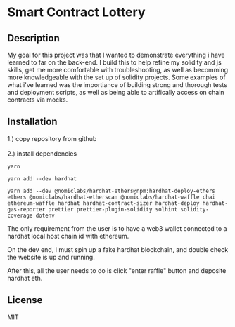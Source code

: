 # Smart Contract Lottery

## Description

My goal for this project was that I wanted to demonstrate everything i have learned to far on the back-end. I build this to help refine my solidity and js skills, get me more comfortable with troubleshooting, as well as becomming more knowledgeable with the set up of solidity projects. Some examples of what i've learned was the importiance of building strong and thorough tests and deployment scripts, as well as being able to artifically access on chain contracts via mocks. 

## Installation

1.) copy repository from github <br></br>
2.) install dependencies
```
yarn
```
```
yarn add --dev hardhat
```
```
yarn add --dev @nomiclabs/hardhat-ethers@npm:hardhat-deploy-ethers ethers @nomiclabs/hardhat-etherscan @nomiclabs/hardhat-waffle chai ethereum-waffle hardhat hardhat-contract-sizer hardhat-deploy hardhat-gas-reporter prettier prettier-plugin-solidity solhint solidity-coverage dotenv
```

The only requirement from the user is to have a web3 wallet connected to a hardhat local host chain id with ethereum.

On the dev end, I must spin up a fake hardhat blockchain, and double check the website is up and running. 

After this, all the user needs to do is click "enter raffle" button and deposite hardhat eth.
  

## License

MIT

